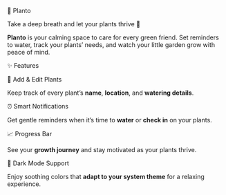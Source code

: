 

🌿 Planto

Take a deep breath and let your plants thrive 🌱

**Planto** is your calming space to care for every green friend.
Set reminders to water, track your plants’ needs, and watch your little garden grow with peace of mind.



✨ Features

🌼 Add & Edit Plants

Keep track of every plant’s **name**, **location**, and **watering details**.

⏰ Smart Notifications

Get gentle reminders when it’s time to **water** or **check in** on your plants.

📈 Progress Bar

See your **growth journey** and stay motivated as your plants thrive.

🌙 Dark Mode Support

Enjoy soothing colors that **adapt to your system theme** for a relaxing experience.



